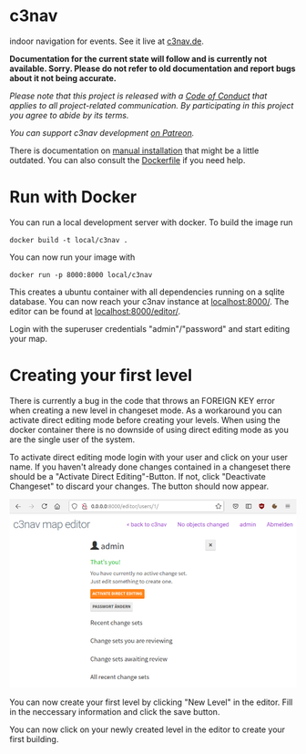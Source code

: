 # c3nav

indoor navigation for events. See it live at [c3nav.de](https://c3nav.de/).

**Documentation for the current state will follow and is currently not available. Sorry. Please do not refer to old documentation and report bugs about it not being accurate.**

*Please note that this project is released with a [Code of Conduct](CODE_OF_CONDUCT.md) that applies to all project-related communication. By participating in this project you agree to abide by its terms.*

*You can support c3nav development [on Patreon](https://www.patreon.com/c3nav).*

There is documentation on [manual installation](doc/manual.md) that might be a little outdated.
You can also consult the [Dockerfile](Dockerfile) if you need help. 

# Run with Docker

You can run a local development server with docker.
To build the image run

```
docker build -t local/c3nav .
```

You can now run your image with 
```
docker run -p 8000:8000 local/c3nav
```

This creates a ubuntu container with all dependencies running on a sqlite database.
You can now reach your c3nav instance at [localhost:8000/](http://localhost:8000/). 
The editor can be found at [localhost:8000/editor/](http://localhost:8000/editor/).

Login with the superuser credentials "admin"/"password" and start editing your map.

# Creating your first level
There is currently a bug in the code that throws an FOREIGN KEY error when creating a new level in changeset mode.
As a workaround you can activate direct editing mode before creating your levels.
When using the docker container there is no downside of using direct editing mode as you are the single user of the system.

To activate direct editing mode login with your user and click on your user name.
If you haven't already done changes contained in a changeset there should be a "Activate Direct Editing"-Button.
If not, click "Deactivate Changeset" to discard your changes. The button should now appear.

![User control panel](doc/activate-direct-editing.png)

You can now create your first level by clicking "New Level" in the editor.
Fill in the neccessary information and click the save button.

You can now click on your newly created level in the editor to create your first building.





